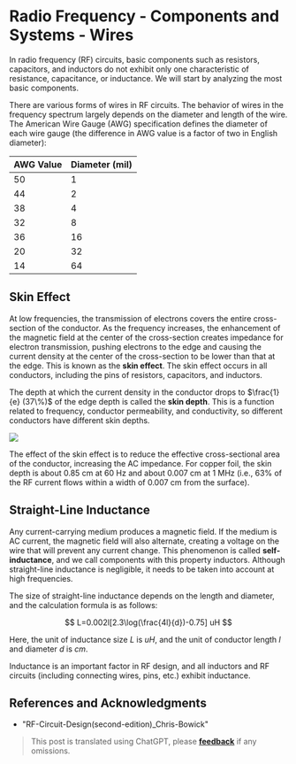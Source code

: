 # Radio Frequency - Components and Systems - Wires

In radio frequency (RF) circuits, basic components such as resistors, capacitors, and inductors do not exhibit only one characteristic of resistance, capacitance, or inductance. We will start by analyzing the most basic components.

There are various forms of wires in RF circuits. The behavior of wires in the frequency spectrum largely depends on the diameter and length of the wire. The American Wire Gauge (AWG) specification defines the diameter of each wire gauge (the difference in AWG value is a factor of two in English diameter):

| AWG Value | Diameter (mil) |
| --------- | -------------- |
| 50        | 1              |
| 44        | 2              |
| 38        | 4              |
| 32        | 8              |
| 36        | 16             |
| 20        | 32             |
| 14        | 64             |

## Skin Effect

At low frequencies, the transmission of electrons covers the entire cross-section of the conductor. As the frequency increases, the enhancement of the magnetic field at the center of the cross-section creates impedance for electron transmission, pushing electrons to the edge and causing the current density at the center of the cross-section to be lower than that at the edge. This is known as the **skin effect**. The skin effect occurs in all conductors, including the pins of resistors, capacitors, and inductors.

The depth at which the current density in the conductor drops to $\frac{1}{e} (37\%)$ of the edge depth is called the **skin depth**. This is a function related to frequency, conductor permeability, and conductivity, so different conductors have different skin depths.

![](https://f004.backblazeb2.com/file/wiki-media/img/20220408141754.png)

The effect of the skin effect is to reduce the effective cross-sectional area of the conductor, increasing the AC impedance. For copper foil, the skin depth is about 0.85 cm at 60 Hz and about 0.007 cm at 1 MHz (i.e., 63% of the RF current flows within a width of 0.007 cm from the surface).

## Straight-Line Inductance

Any current-carrying medium produces a magnetic field. If the medium is AC current, the magnetic field will also alternate, creating a voltage on the wire that will prevent any current change. This phenomenon is called **self-inductance**, and we call components with this property inductors. Although straight-line inductance is negligible, it needs to be taken into account at high frequencies.

The size of straight-line inductance depends on the length and diameter, and the calculation formula is as follows:

$$
L=0.002l[2.3\log(\frac{4l}{d})-0.75] uH
$$

Here, the unit of inductance size $L$ is $uH$, and the unit of conductor length $l$ and diameter $d$ is $cm$.

Inductance is an important factor in RF design, and all inductors and RF circuits (including connecting wires, pins, etc.) exhibit inductance.

## References and Acknowledgments

- "RF-Circuit-Design(second-edition)\_Chris-Bowick"

> This post is translated using ChatGPT, please [**feedback**](https://github.com/linyuxuanlin/Wiki_MkDocs/issues/new) if any omissions.